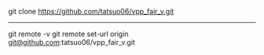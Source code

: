 git clone https://github.com/tatsuo06/vpp_fair_v.git 

----
git remote -v
git remote set-url origin git@github.com:tatsuo06/vpp_fair_v.git 
